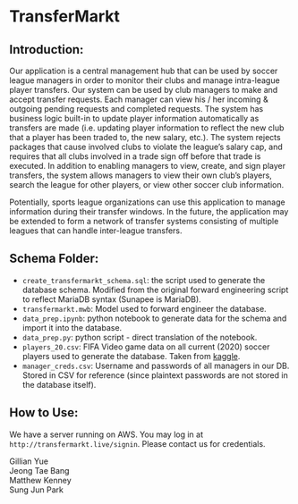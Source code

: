 # TransferMarkt
## Introduction:
Our application is a central management hub that can be used by soccer league managers in order to monitor their clubs and manage intra-league player transfers. Our system can be used by club managers to make and accept transfer requests. Each manager can view his / her incoming & outgoing pending requests and completed requests. The system has business logic built-in to update player information automatically as transfers are made (i.e. updating player information to reflect the new club that a player has been traded to, the new salary, etc.). The system rejects packages that cause involved clubs to violate the league’s salary cap, and requires that all clubs involved in a trade sign off before that trade is executed. In addition to enabling managers to view, create, and sign player transfers, the system allows managers to view their own club’s players, search the league for other players, or view other soccer club information.  

Potentially, sports league organizations can use this application to manage information during their transfer windows. In the future, the application may be extended to form a network of transfer systems consisting of multiple leagues that can handle inter-league transfers.  


## Schema Folder:
- `create_transfermarkt_schema.sql`: the script used to generate the database schema. Modified from the original forward engineering script to reflect MariaDB syntax (Sunapee is MariaDB).
- `transfermarkt.mwb`: Model used to forward engineer the database.
- `data_prep.ipynb`: python notebook to generate data for the schema and import it into the database.
- `data_prep.py`: python script - direct translation of the notebook.
- `players_20.csv`: FIFA Video game data on all current (2020) soccer players used to generate the database. Taken from [kaggle](https://www.kaggle.com/stefanoleone992/fifa-20-complete-player-dataset).
- `manager_creds.csv`: Username and passwords of all managers in our DB. Stored in CSV for reference (since plaintext passwords are not stored in the database itself).

## How to Use:
We have a server running on AWS. You may log in at `http://transfermarkt.live/signin`. Please contact us for credentials.  

Gillian Yue  
Jeong Tae Bang  
Matthew Kenney  
Sung Jun Park  
